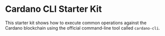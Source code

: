 # Cardano CLI Starter Kit

This starter kit shows how to execute common operations against the Cardano blockchain using the official command-line tool called `cardano-cli`.

